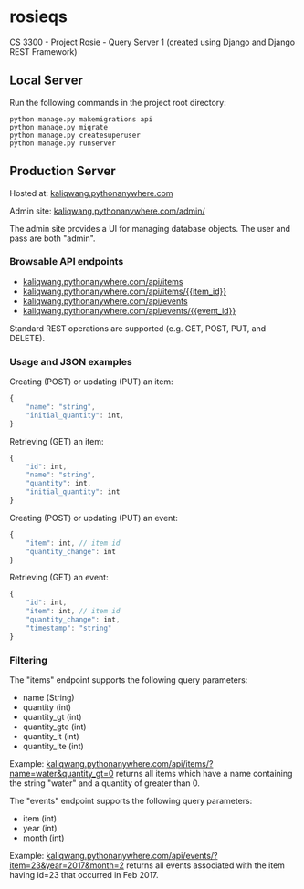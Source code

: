# rosieqs
CS 3300 - Project Rosie - Query Server 1 (created using Django and Django REST Framework)

## Local Server

Run the following commands in the project root directory:

```
python manage.py makemigrations api
python manage.py migrate
python manage.py createsuperuser
python manage.py runserver
```

## Production Server

Hosted at: [kaliqwang.pythonanywhere.com](#)

Admin site: [kaliqwang.pythonanywhere.com/admin/](#)

The admin site provides a UI for managing database objects. The user and pass are both "admin".

### Browsable API endpoints
* [kaliqwang.pythonanywhere.com/api/items](#)
* [kaliqwang.pythonanywhere.com/api/items/{{item_id}}](#)
* [kaliqwang.pythonanywhere.com/api/events](#)
* [kaliqwang.pythonanywhere.com/api/events/{{event_id}}](#)

Standard REST operations are supported (e.g. GET, POST, PUT, and DELETE).

### Usage and JSON examples

Creating (POST) or updating (PUT) an item:

```javascript
{
    "name": "string",
    "initial_quantity": int,
}
```

Retrieving (GET) an item:

```javascript
{
    "id": int,
    "name": "string",
    "quantity": int,
    "initial_quantity": int
}
```

Creating (POST) or updating (PUT) an event:

```javascript
{
    "item": int, // item id
    "quantity_change": int
}
```

Retrieving (GET) an event:

```javascript
{
    "id": int,
    "item": int, // item id
    "quantity_change": int,
    "timestamp": "string"
}
```

### Filtering

The "items" endpoint supports the following query parameters:
* name (String)
* quantity (int)
* quantity_gt (int)
* quantity_gte (int)
* quantity_lt (int)
* quantity_lte (int)

Example: [kaliqwang.pythonanywhere.com/api/items/?name=water&quantity_gt=0](#) returns all items which have a name containing the string "water" and a quantity of greater than 0.

The "events" endpoint supports the following query parameters:
* item (int)
* year (int)
* month (int)

Example:  [kaliqwang.pythonanywhere.com/api/events/?item=23&year=2017&month=2](#) returns all events associated with the item having id=23 that occurred in Feb 2017.
